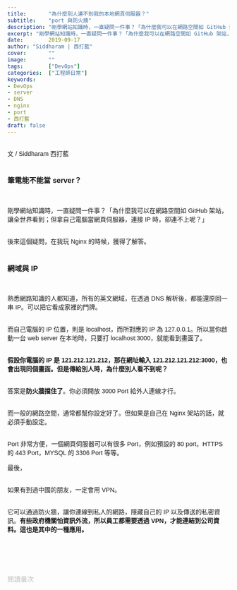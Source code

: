 ```yaml
---
title:       "為什麼別人連不到我的本地網頁伺服器？"
subtitle:    "port 與防火牆"
description: "剛學網站知識時，一直疑問一件事？「為什麼我可以在網路空間如 GitHub 架站，讓全世界看到此網站，但打自己電腦 IP 時，卻連不上呢？」後來這個疑問，在我玩 Nginx 的時候，獲得了解答。"
excerpt: "剛學網站知識時，一直疑問一件事？「為什麼我可以在網路空間如 GitHub 架站，讓全世界看到此網站，但打自己電腦 IP 時，卻連不上呢？」後來這個疑問，在我玩 Nginx 的時候，獲得了解答。"
date:        2019-09-17
author: "Siddharam | 西打藍"
cover:       ""
image:       ""
tags:        ["DevOps"]
categories:  ["工程師日常"]
keywords:
- DevOps
- server
- DNS
- nginx
- port
- 西打藍
draft: false
---
```


<article style="font-family: 'Noto Sans TC', '微軟正黑體', sans-serif; font-weight: 300;">

<br>文 / Siddharam 西打藍<br><br>

<h3 class="article-h1-color">筆電能不能當 server？</h3><br>

剛學網站知識時，一直疑問一件事？「為什麼我可以在網路空間如 GitHub 架站，讓全世界看到；但拿自己電腦當網頁伺服器，連接 IP 時，卻連不上呢？」<br><br>

後來這個疑問，在我玩 Nginx 的時候，獲得了解答。<br><br>



<h3 class="article-h1-color">網域與 IP</h3><br>

熟悉網路知識的人都知道，所有的英文網域，在透過 DNS 解析後，都能還原回一串 IP。可以把它看成家裡的門牌。<br><br>

而自己電腦的 IP 位置，則是 localhost，而所對應的 IP 為 127.0.0.1。所以當你啟動一台 web server 在本地時，只要打 localhost:3000，就能看到畫面了。<br><br>

<b>假設你電腦的 IP 是 121.212.121.212，那在網址輸入 121.212.121.212:3000，也會出現同個畫面。但是傳給別人時，為什麼別人看不到呢？</b><br><br>

答案是<b>防火牆擋住了</b>。你必須開放 3000 Port 給外人連線才行。<br><br>

而一般的網路空間，通常都幫你設定好了。但如果是自己在 Nginx 架站的話，就必須手動設定。<br><br>

Port 非常方便，一個網頁伺服器可以有很多 Port，例如預設的 80 port，HTTPS 的 443 Port，MYSQL 的 3306 Port 等等。

最後，<br><br>

如果有到過中國的朋友，一定會用 VPN。<br><br>

它可以通過防火牆，讓你連線到私人的網路，隱藏自己的 IP 以及傳送的私密資訊。<b>有些政府機關怕資訊外流，所以員工都需要透過 VPN，才能連結到公司資料。這也是其中的一種應用。</b><br><br>


<br><br><br>

</article>

<div style="color: #bfbfbf; font-size: 15px;" id="busuanzi_container_page_pv">
  閱讀量<span id="busuanzi_value_page_pv"></span>次
</div>

<script src="../../js/post.js"></script>